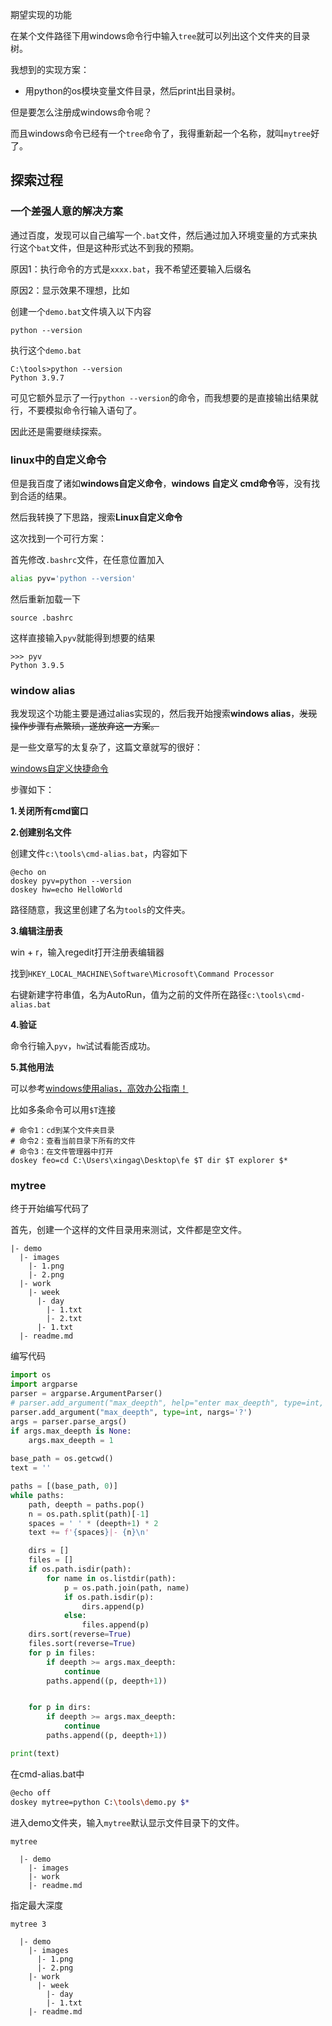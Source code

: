 期望实现的功能

在某个文件路径下用windows命令行中输入`tree`就可以列出这个文件夹的目录树。

我想到的实现方案：

- 用python的os模块变量文件目录，然后print出目录树。

但是要怎么注册成windows命令呢？

而且windows命令已经有一个`tree`命令了，我得重新起一个名称，就叫`mytree`好了。

## 探索过程

### 一个差强人意的解决方案

通过百度，发现可以自己编写一个`.bat`文件，然后通过加入环境变量的方式来执行这个`bat`文件，但是这种形式达不到我的预期。

原因1：执行命令的方式是`xxxx.bat`，我不希望还要输入后缀名

原因2：显示效果不理想，比如

创建一个`demo.bat`文件填入以下内容

```
python --version
```

执行这个`demo.bat`

```
C:\tools>python --version
Python 3.9.7
```

可见它额外显示了一行`python --version`的命令，而我想要的是直接输出结果就行，不要模拟命令行输入语句了。

因此还是需要继续探索。

### linux中的自定义命令

但是我百度了诸如**windows自定义命令**，**windows 自定义 cmd命令**等，没有找到合适的结果。

然后我转换了下思路，搜索**Linux自定义命令**

这次找到一个可行方案：

首先修改`.bashrc`文件，在任意位置加入

```bash
alias pyv='python --version'
```

然后重新加载一下

```
source .bashrc
```

这样直接输入`pyv`就能得到想要的结果

```
>>> pyv
Python 3.9.5
```

### window alias

我发现这个功能主要是通过alias实现的，然后我开始搜索**windows alias**，~~发现操作步骤有点繁琐，遂放弃这一方案。~~

是一些文章写的太复杂了，这篇文章就写的很好：

[windows自定义快捷命令](https://blog.csdn.net/lyfwfm/article/details/114989610)

步骤如下：

**1.关闭所有cmd窗口**

**2.创建别名文件**

创建文件`c:\tools\cmd-alias.bat`，内容如下

```
@echo on
doskey pyv=python --version
doskey hw=echo HelloWorld
```

路径随意，我这里创建了名为`tools`的文件夹。

**3.编辑注册表**

win + r，输入regedit打开注册表编辑器

找到`HKEY_LOCAL_MACHINE\Software\Microsoft\Command Processor`

右键新建字符串值，名为AutoRun，值为之前的文件所在路径`c:\tools\cmd-alias.bat`

**4.验证**

命令行输入`pyv`，`hw`试试看能否成功。

**5.其他用法**

可以参考[windows使用alias，高效办公指南！](http://www.360doc.com/content/22/0906/12/77509131_1046756787.shtml)

比如多条命令可以用`$T`连接

```
# 命令1：cd到某个文件夹目录
# 命令2：查看当前目录下所有的文件
# 命令3：在文件管理器中打开
doskey feo=cd C:\Users\xingag\Desktop\fe $T dir $T explorer $* 
```

### mytree

终于开始编写代码了

首先，创建一个这样的文件目录用来测试，文件都是空文件。

```
|- demo
  |- images
    |- 1.png
    |- 2.png
  |- work
    |- week
      |- day
        |- 1.txt
        |- 2.txt
      |- 1.txt
  |- readme.md
```

编写代码

```python
import os
import argparse
parser = argparse.ArgumentParser()
# parser.add_argument("max_deepth", help="enter max_deepth", type=int, default=1)
parser.add_argument("max_deepth", type=int, nargs='?')
args = parser.parse_args()
if args.max_deepth is None:
    args.max_deepth = 1
    
base_path = os.getcwd()
text = ''

paths = [(base_path, 0)]
while paths:
    path, deepth = paths.pop()
    n = os.path.split(path)[-1]
    spaces = ' ' * (deepth+1) * 2
    text += f'{spaces}|- {n}\n'

    dirs = []
    files = []
    if os.path.isdir(path):
        for name in os.listdir(path):
            p = os.path.join(path, name)
            if os.path.isdir(p):
                dirs.append(p)
            else:
                files.append(p)
    dirs.sort(reverse=True)
    files.sort(reverse=True)
    for p in files:
        if deepth >= args.max_deepth:
            continue
        paths.append((p, deepth+1))


    for p in dirs:
        if deepth >= args.max_deepth:
            continue
        paths.append((p, deepth+1))

print(text)
```



在cmd-alias.bat中

```bash
@echo off
doskey mytree=python C:\tools\demo.py $*
```

进入demo文件夹，输入`mytree`默认显示文件目录下的文件。

```
mytree
```

```
  |- demo
    |- images
    |- work
    |- readme.md
```

指定最大深度

```
mytree 3
```

```
  |- demo
    |- images
      |- 1.png
      |- 2.png
    |- work
      |- week
        |- day
        |- 1.txt
    |- readme.md
```

